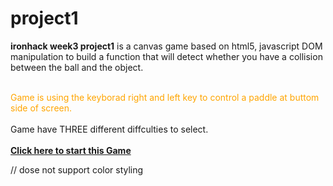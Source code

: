 # project1
<b>ironhack week3 project1</b> is a canvas game based on html5, javascript DOM manipulation to build a function that will detect whether you have a collision between the ball and the object.

<br><span style="color:orange;">Game is using the keyborad right and left key to control a paddle at buttom side of screen.</br></span>
<br style="color:rgb(123,56,104)">Game have THREE different diffculties to select.<br>
<br><b><a href="" target="_blank">Click here to start this Game</a></br></b>

// dose not support color styling

